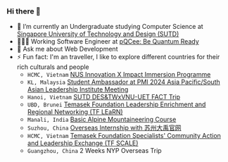 ### Hi there 👋

<!--
**Benny1143/Benny1143** is a ✨ _special_ ✨ repository because its `README.md` (this file) appears on your GitHub profile.

Here are some ideas to get you started:
-->

<!--
- 🔭 I’m currently working on OSSU course
-->
- 🌱 I’m currently an Undergraduate studying Computer Science at [Singapore University of Technology and Design (SUTD)](https://www.sutd.edu.sg/)
- 👨🏻‍💻 Working Software Engineer at [pQCee: Be Quantum Ready](https://www.pqcee.com/)
- 💬 Ask me about Web Development
- ⚡ Fun fact: I'm an traveller, I like to explore different countries for their rich culturals and people
  - `HCMC, Vietnam` [NUS Innovation X Impact Immersion Programme](https://www.instagram.com/p/DDqYV7oyLZQ/?utm_source=ig_web_copy_link&igsh=MzRlODBiNWFlZA==)
  - `KL, Malaysia` [Student Ambassador at PMI 2024 Asia Pacific/South Asian Leadership Institute Meeting](https://www.linkedin.com/posts/bennygo_projectmanagement-networking-activity-7223550269446402048-GHjQ?utm_source=share&utm_medium=member_desktop)
  - `Hanoi, Vietnam` [SUTD DES&TWxVNU-UET FACT Trip](https://www.instagram.com/p/CvW6FDgBVPX/?utm_source=ig_web_copy_link&igshid=MzRlODBiNWFlZA==)
  - `UBD, Brunei` [Temasek Foundation Leadership Enrichment and Regional Networking (TF LEaRN)](https://www.instagram.com/p/CtqAJf1h-nY/?img_index=7)
  - `Manali, India` [Basic Alpine Mountaineering Course](https://incrediblejourneys.sg/adventures/basic-alpine-mountaineering-course/)
  - `Suzhou, China` [Overseas Internship with 苏州大禹官网](https://dayukeji.com/)
  - `HCMC, Vietnam` [Temasek Foundation Specialists' Community Action and Leadership Exchange (TF SCALE)](https://temasekfoundation.org.sg/programmes-s/Specialists-Community-Action-and-Leadership-Exchange-SCALE-Programmes)
  - `Guangzhou, China` 2 Weeks NYP Overseas Trip
<!-- - 👯 I’m looking to collaborate on Finance for all
- 🤔 I’m looking for help with none at the moment -->
